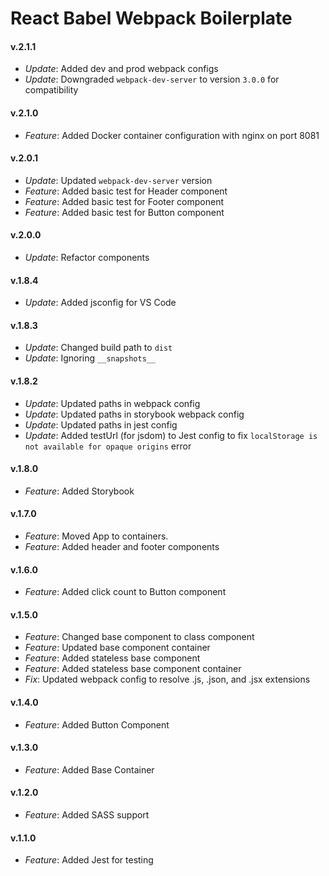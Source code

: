 # React Babel Webpack Boilerplate

#### v.2.1.1
* *Update*: Added dev and prod webpack configs
* *Update*: Downgraded `webpack-dev-server` to version `3.0.0` for compatibility

#### v.2.1.0
* *Feature*: Added Docker container configuration with nginx on port 8081

#### v.2.0.1
* *Update*: Updated `webpack-dev-server` version
* *Feature*: Added basic test for Header component
* *Feature*: Added basic test for Footer component
* *Feature*: Added basic test for Button component

#### v.2.0.0
* *Update*: Refactor components

#### v.1.8.4
* *Update*: Added jsconfig for VS Code

#### v.1.8.3
* *Update*: Changed build path to `dist`
* *Update*: Ignoring `__snapshots__` 

#### v.1.8.2
* *Update*: Updated paths in webpack config
* *Update*: Updated paths in storybook webpack config
* *Update*: Updated paths in jest config
* *Update*: Added testUrl (for jsdom) to Jest config to fix `localStorage is not available for opaque origins` error

#### v.1.8.0
* *Feature*: Added Storybook

#### v.1.7.0
* *Feature*: Moved App to containers.
* *Feature*: Added header and footer components

#### v.1.6.0
* *Feature*: Added click count to Button component

#### v.1.5.0
* *Feature*: Changed base component to class component
* *Feature*: Updated base component container
* *Feature*: Added stateless base component
* *Feature*: Added stateless base component container
* *Fix*: Updated webpack config to resolve .js, .json, and .jsx extensions

#### v.1.4.0
* *Feature*: Added Button Component

#### v.1.3.0
* *Feature*: Added Base Container

#### v.1.2.0
* *Feature*: Added SASS support

#### v.1.1.0
* *Feature*: Added Jest for testing

